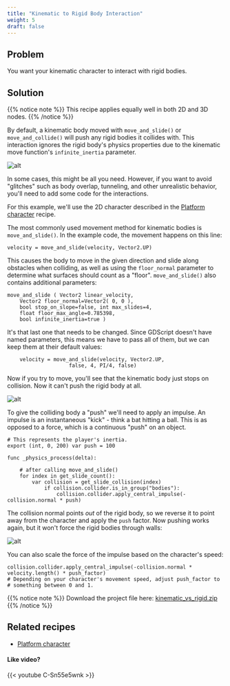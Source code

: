 ```yaml
---
title: "Kinematic to Rigid Body Interaction"
weight: 5
draft: false
---
```


## Problem

You want your kinematic character to interact with rigid bodies.

## Solution

{{% notice note %}}
This recipe applies equally well in both 2D and 3D nodes.
{{% /notice %}}

By default, a kinematic body moved with `move_and_slide()` or `move_and_collide()` will push any rigid bodies it collides with. This interaction ignores the rigid body's physics properties due to the kinematic move function's `infinite_inertia` parameter.

![alt](/godot_recipes/img/inf_inertia1.gif)

In some cases, this might be all you need. However, if you want to avoid "glitches" such as body overlap, tunneling, and other unrealistic behavior, you'll need to add some code for the interactions.

For this example, we'll use the 2D character described in the [Platform character](http://kidscancode.org/godot_recipes/ai/platform_character) recipe.

The most commonly used movement method for kinematic bodies is `move_and_slide()`. In the example code, the movement happens on this line:

```gdscript
velocity = move_and_slide(velocity, Vector2.UP)
```

This causes the body to move in the given direction and slide along obstacles when colliding, as well as using the `floor_normal` parameter to determine what surfaces should count as a "floor". `move_and_slide()` also contains additional parameters:

```text
move_and_slide ( Vector2 linear_velocity,
    Vector2 floor_normal=Vector2( 0, 0 ),
    bool stop_on_slope=false, int max_slides=4,
    float floor_max_angle=0.785398,
    bool infinite_inertia=true )
```

It's that last one that needs to be changed. Since GDScript doesn't have named parameters, this means we have to pass all of them, but we can keep them at their default values:

```gdscript
    velocity = move_and_slide(velocity, Vector2.UP,
                    false, 4, PI/4, false)
```

Now if you try to move, you'll see that the kinematic body just stops on collision. Now it can't push the rigid body at all.

![alt](/godot_recipes/img/inf_inertia2.gif)

To give the colliding body a "push" we'll need to apply an impulse. An impulse is an instantaneous "kick" - think a bat hitting a ball. This is as opposed to a force, which is a continuous "push" on an object.

```gdscript
# This represents the player's inertia.
export (int, 0, 200) var push = 100

func _physics_process(delta):

    # after calling move_and_slide()
    for index in get_slide_count():
        var collision = get_slide_collision(index)
            if collision.collider.is_in_group("bodies"):
                collision.collider.apply_central_impulse(-collision.normal * push)
```

The collision normal points *out* of the rigid body, so we reverse it to point away from the character and apply the `push` factor. Now pushing works again, but it won't force the rigid bodies through walls:

![alt](/godot_recipes/img/inf_inertia3.gif)

You can also scale the force of the impulse based on the character's speed:

```gdscript
collision.collider.apply_central_impulse(-collision.normal * velocity.length() * push_factor)
# Depending on your character's movement speed, adjust push_factor to
# something between 0 and 1.
```

{{% notice note %}}
Download the project file here: [kinematic_vs_rigid.zip](/godot_recipes/files/kinematic_vs_rigid.zip)
{{% /notice %}}

## Related recipes

- [Platform character](http://kidscancode.org/godot_recipes/ai/platform_character)

#### Like video?

{{< youtube C-Sn55e5wnk >}}
